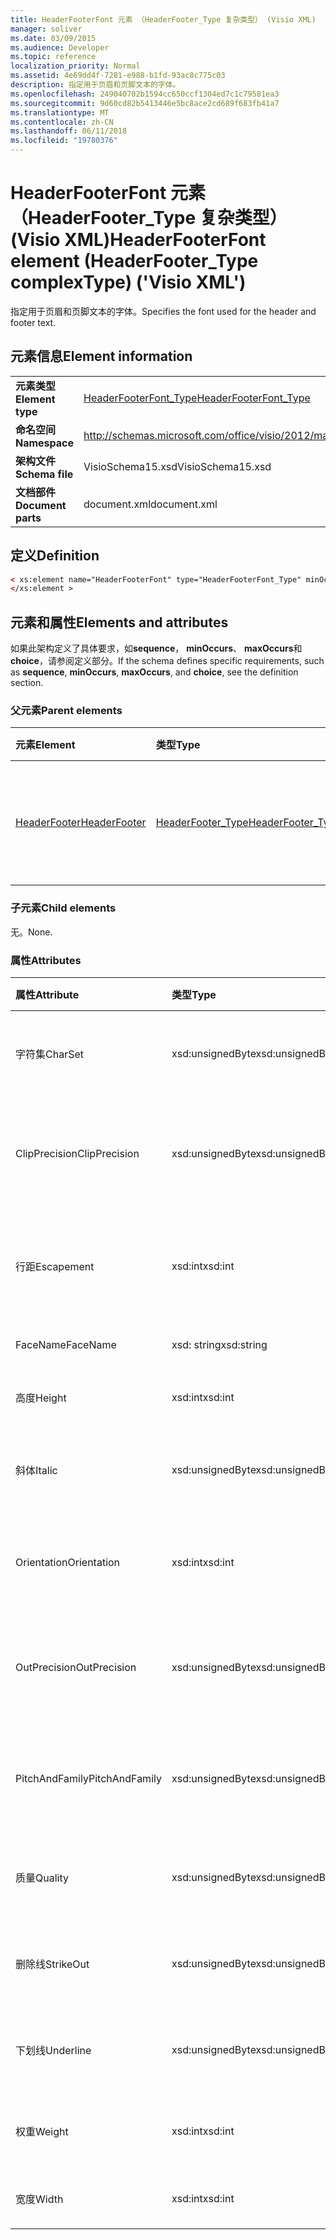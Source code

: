 ```yaml
---
title: HeaderFooterFont 元素 （HeaderFooter_Type 复杂类型） (Visio XML)
manager: soliver
ms.date: 03/09/2015
ms.audience: Developer
ms.topic: reference
localization_priority: Normal
ms.assetid: 4e69dd4f-7281-e988-b1fd-93ac8c775c03
description: 指定用于页眉和页脚文本的字体。
ms.openlocfilehash: 249040702b1594cc650ccf1304ed7c1c79581ea3
ms.sourcegitcommit: 9d60cd82b5413446e5bc8ace2cd689f683fb41a7
ms.translationtype: MT
ms.contentlocale: zh-CN
ms.lasthandoff: 06/11/2018
ms.locfileid: "19780376"
---
```

# <a name="headerfooterfont-element-headerfootertype-complextype-visio-xml"></a><span data-ttu-id="5fc33-103">HeaderFooterFont 元素 （HeaderFooter_Type 复杂类型） (Visio XML)</span><span class="sxs-lookup"><span data-stu-id="5fc33-103">HeaderFooterFont element (HeaderFooter_Type complexType) ('Visio XML')</span></span>

<span data-ttu-id="5fc33-104">指定用于页眉和页脚文本的字体。</span><span class="sxs-lookup"><span data-stu-id="5fc33-104">Specifies the font used for the header and footer text.</span></span>
  
## <a name="element-information"></a><span data-ttu-id="5fc33-105">元素信息</span><span class="sxs-lookup"><span data-stu-id="5fc33-105">Element information</span></span>

|||
|:-----|:-----|
|<span data-ttu-id="5fc33-106">**元素类型**</span><span class="sxs-lookup"><span data-stu-id="5fc33-106">**Element type**</span></span> <br/> |[<span data-ttu-id="5fc33-107">HeaderFooterFont_Type</span><span class="sxs-lookup"><span data-stu-id="5fc33-107">HeaderFooterFont_Type</span></span>](headerfooterfont_type-complextypevisio-xml.md) <br/> |
|<span data-ttu-id="5fc33-108">**命名空间**</span><span class="sxs-lookup"><span data-stu-id="5fc33-108">**Namespace**</span></span> <br/> |http://schemas.microsoft.com/office/visio/2012/main  <br/> |
|<span data-ttu-id="5fc33-109">**架构文件**</span><span class="sxs-lookup"><span data-stu-id="5fc33-109">**Schema file**</span></span> <br/> |<span data-ttu-id="5fc33-110">VisioSchema15.xsd</span><span class="sxs-lookup"><span data-stu-id="5fc33-110">VisioSchema15.xsd</span></span>  <br/> |
|<span data-ttu-id="5fc33-111">**文档部件**</span><span class="sxs-lookup"><span data-stu-id="5fc33-111">**Document parts**</span></span> <br/> |<span data-ttu-id="5fc33-112">document.xml</span><span class="sxs-lookup"><span data-stu-id="5fc33-112">document.xml</span></span>  <br/> |
   
## <a name="definition"></a><span data-ttu-id="5fc33-113">定义</span><span class="sxs-lookup"><span data-stu-id="5fc33-113">Definition</span></span>

```XML
< xs:element name="HeaderFooterFont" type="HeaderFooterFont_Type" minOccurs="0" maxOccurs="1" >
</xs:element >
```

## <a name="elements-and-attributes"></a><span data-ttu-id="5fc33-114">元素和属性</span><span class="sxs-lookup"><span data-stu-id="5fc33-114">Elements and attributes</span></span>

<span data-ttu-id="5fc33-115">如果此架构定义了具体要求，如**sequence**， **minOccurs**、 **maxOccurs**和**choice**，请参阅定义部分。</span><span class="sxs-lookup"><span data-stu-id="5fc33-115">If the schema defines specific requirements, such as **sequence**, **minOccurs**, **maxOccurs**, and **choice**, see the definition section.</span></span> 
  
### <a name="parent-elements"></a><span data-ttu-id="5fc33-116">父元素</span><span class="sxs-lookup"><span data-stu-id="5fc33-116">Parent elements</span></span>

|<span data-ttu-id="5fc33-117">**元素**</span><span class="sxs-lookup"><span data-stu-id="5fc33-117">**Element**</span></span>|<span data-ttu-id="5fc33-118">**类型**</span><span class="sxs-lookup"><span data-stu-id="5fc33-118">**Type**</span></span>|<span data-ttu-id="5fc33-119">**说明**</span><span class="sxs-lookup"><span data-stu-id="5fc33-119">**Description**</span></span>|
|:-----|:-----|:-----|
|[<span data-ttu-id="5fc33-120">HeaderFooter</span><span class="sxs-lookup"><span data-stu-id="5fc33-120">HeaderFooter</span></span>](headerfooter-element-visiodocument_type-complextypevisio-xml.md) <br/> |[<span data-ttu-id="5fc33-121">HeaderFooter_Type</span><span class="sxs-lookup"><span data-stu-id="5fc33-121">HeaderFooter_Type</span></span>](headerfooter_type-complextypevisio-xml.md) <br/> |<span data-ttu-id="5fc33-122">包含文档的页眉和页脚的元素。</span><span class="sxs-lookup"><span data-stu-id="5fc33-122">Contains elements for a document's header and footer.</span></span>  <br/> |
   
### <a name="child-elements"></a><span data-ttu-id="5fc33-123">子元素</span><span class="sxs-lookup"><span data-stu-id="5fc33-123">Child elements</span></span>

<span data-ttu-id="5fc33-124">无。</span><span class="sxs-lookup"><span data-stu-id="5fc33-124">None.</span></span>
  
### <a name="attributes"></a><span data-ttu-id="5fc33-125">属性</span><span class="sxs-lookup"><span data-stu-id="5fc33-125">Attributes</span></span>

|<span data-ttu-id="5fc33-126">**属性**</span><span class="sxs-lookup"><span data-stu-id="5fc33-126">**Attribute**</span></span>|<span data-ttu-id="5fc33-127">**类型**</span><span class="sxs-lookup"><span data-stu-id="5fc33-127">**Type**</span></span>|<span data-ttu-id="5fc33-128">**必需**</span><span class="sxs-lookup"><span data-stu-id="5fc33-128">**Required**</span></span>|<span data-ttu-id="5fc33-129">**说明**</span><span class="sxs-lookup"><span data-stu-id="5fc33-129">**Description**</span></span>|<span data-ttu-id="5fc33-130">**可能的值**</span><span class="sxs-lookup"><span data-stu-id="5fc33-130">**Possible values**</span></span>|
|:-----|:-----|:-----|:-----|:-----|
|<span data-ttu-id="5fc33-131">字符集</span><span class="sxs-lookup"><span data-stu-id="5fc33-131">CharSet</span></span>  <br/> |<span data-ttu-id="5fc33-132">xsd:unsignedByte</span><span class="sxs-lookup"><span data-stu-id="5fc33-132">xsd:unsignedByte</span></span>  <br/> |<span data-ttu-id="5fc33-133">可选</span><span class="sxs-lookup"><span data-stu-id="5fc33-133">optional</span></span>  <br/> |<span data-ttu-id="5fc33-134">指定字体的字符集。</span><span class="sxs-lookup"><span data-stu-id="5fc33-134">Specifies the character set of the font.</span></span> <span data-ttu-id="5fc33-135">等效于 GDI LOGFONTlfCharSet 域。</span><span class="sxs-lookup"><span data-stu-id="5fc33-135">Equivalent to the GDI LOGFONTlfCharSet field.</span></span>  <br/> |<span data-ttu-id="5fc33-136">Xsd:unsignedByte 类型的值。</span><span class="sxs-lookup"><span data-stu-id="5fc33-136">Values of the xsd:unsignedByte type.</span></span>  <br/> |
|<span data-ttu-id="5fc33-137">ClipPrecision</span><span class="sxs-lookup"><span data-stu-id="5fc33-137">ClipPrecision</span></span>  <br/> |<span data-ttu-id="5fc33-138">xsd:unsignedByte</span><span class="sxs-lookup"><span data-stu-id="5fc33-138">xsd:unsignedByte</span></span>  <br/> |<span data-ttu-id="5fc33-139">可选</span><span class="sxs-lookup"><span data-stu-id="5fc33-139">optional</span></span>  <br/> |<span data-ttu-id="5fc33-140">指定字体的剪辑精度。</span><span class="sxs-lookup"><span data-stu-id="5fc33-140">Specifies the clipping precision of the font.</span></span> <span data-ttu-id="5fc33-141">等效于 GDI LOGFONTlfClipPrecision 域。</span><span class="sxs-lookup"><span data-stu-id="5fc33-141">Equivalent to the GDI LOGFONTlfClipPrecision field.</span></span>  <br/> |<span data-ttu-id="5fc33-142">Xsd:unsignedByte 类型的值。</span><span class="sxs-lookup"><span data-stu-id="5fc33-142">Values of the xsd:unsignedByte type.</span></span>  <br/> |
|<span data-ttu-id="5fc33-143">行距</span><span class="sxs-lookup"><span data-stu-id="5fc33-143">Escapement</span></span>  <br/> |<span data-ttu-id="5fc33-144">xsd:int</span><span class="sxs-lookup"><span data-stu-id="5fc33-144">xsd:int</span></span>  <br/> |<span data-ttu-id="5fc33-145">可选</span><span class="sxs-lookup"><span data-stu-id="5fc33-145">optional</span></span>  <br/> |<span data-ttu-id="5fc33-146">指定字体的行距属性。</span><span class="sxs-lookup"><span data-stu-id="5fc33-146">Specifies the escapement attribute of the font.</span></span> <span data-ttu-id="5fc33-147">等效于 GDI LOGFONTlfEscapement 域。</span><span class="sxs-lookup"><span data-stu-id="5fc33-147">Equivalent to the GDI LOGFONTlfEscapement field.</span></span>  <br/> |<span data-ttu-id="5fc33-148">Xsd:int 类型的值。</span><span class="sxs-lookup"><span data-stu-id="5fc33-148">Values of the xsd:int type.</span></span>  <br/> |
|<span data-ttu-id="5fc33-149">FaceName</span><span class="sxs-lookup"><span data-stu-id="5fc33-149">FaceName</span></span>  <br/> |<span data-ttu-id="5fc33-150">xsd: string</span><span class="sxs-lookup"><span data-stu-id="5fc33-150">xsd:string</span></span>  <br/> |<span data-ttu-id="5fc33-151">可选</span><span class="sxs-lookup"><span data-stu-id="5fc33-151">optional</span></span>  <br/> |<span data-ttu-id="5fc33-152">包含有关字体的信息。</span><span class="sxs-lookup"><span data-stu-id="5fc33-152">Contains information about a font.</span></span>  <br/> |<span data-ttu-id="5fc33-153">Xsd: string 类型的值。</span><span class="sxs-lookup"><span data-stu-id="5fc33-153">Values of the xsd:string type.</span></span>  <br/> |
|<span data-ttu-id="5fc33-154">高度</span><span class="sxs-lookup"><span data-stu-id="5fc33-154">Height</span></span>  <br/> |<span data-ttu-id="5fc33-155">xsd:int</span><span class="sxs-lookup"><span data-stu-id="5fc33-155">xsd:int</span></span>  <br/> |<span data-ttu-id="5fc33-156">可选</span><span class="sxs-lookup"><span data-stu-id="5fc33-156">optional</span></span>  <br/> |<span data-ttu-id="5fc33-157">以绘图单位表示指定形状的高度。</span><span class="sxs-lookup"><span data-stu-id="5fc33-157">Specifies the height of the shape in drawing units.</span></span>  <br/> |<span data-ttu-id="5fc33-158">Xsd:int 类型的值。</span><span class="sxs-lookup"><span data-stu-id="5fc33-158">Values of the xsd:int type.</span></span>  <br/> |
|<span data-ttu-id="5fc33-159">斜体</span><span class="sxs-lookup"><span data-stu-id="5fc33-159">Italic</span></span>  <br/> |<span data-ttu-id="5fc33-160">xsd:unsignedByte</span><span class="sxs-lookup"><span data-stu-id="5fc33-160">xsd:unsignedByte</span></span>  <br/> |<span data-ttu-id="5fc33-161">可选</span><span class="sxs-lookup"><span data-stu-id="5fc33-161">optional</span></span>  <br/> |<span data-ttu-id="5fc33-162">指定字体是否为斜体。</span><span class="sxs-lookup"><span data-stu-id="5fc33-162">Specifies whether the font is italic.</span></span> <span data-ttu-id="5fc33-163">等效于 GDI LOGFONTlfItalic 域。</span><span class="sxs-lookup"><span data-stu-id="5fc33-163">Equivalent to the GDI LOGFONTlfItalic field.</span></span>  <br/> |<span data-ttu-id="5fc33-164">Xsd:unsignedByte 类型的值。</span><span class="sxs-lookup"><span data-stu-id="5fc33-164">Values of the xsd:unsignedByte type.</span></span>  <br/> |
|<span data-ttu-id="5fc33-165">Orientation</span><span class="sxs-lookup"><span data-stu-id="5fc33-165">Orientation</span></span>  <br/> |<span data-ttu-id="5fc33-166">xsd:int</span><span class="sxs-lookup"><span data-stu-id="5fc33-166">xsd:int</span></span>  <br/> |<span data-ttu-id="5fc33-167">可选</span><span class="sxs-lookup"><span data-stu-id="5fc33-167">optional</span></span>  <br/> |<span data-ttu-id="5fc33-168">指定字体的方向。</span><span class="sxs-lookup"><span data-stu-id="5fc33-168">Specifies the orientation of the font.</span></span> <span data-ttu-id="5fc33-169">等效于 GDI LOGFONTlfOrientation 域。</span><span class="sxs-lookup"><span data-stu-id="5fc33-169">Equivalent to the GDI LOGFONTlfOrientation field.</span></span>  <br/> |<span data-ttu-id="5fc33-170">Xsd:int 类型的值。</span><span class="sxs-lookup"><span data-stu-id="5fc33-170">Values of the xsd:int type.</span></span>  <br/> |
|<span data-ttu-id="5fc33-171">OutPrecision</span><span class="sxs-lookup"><span data-stu-id="5fc33-171">OutPrecision</span></span>  <br/> |<span data-ttu-id="5fc33-172">xsd:unsignedByte</span><span class="sxs-lookup"><span data-stu-id="5fc33-172">xsd:unsignedByte</span></span>  <br/> |<span data-ttu-id="5fc33-173">可选</span><span class="sxs-lookup"><span data-stu-id="5fc33-173">optional</span></span>  <br/> |<span data-ttu-id="5fc33-174">指定字体的输出精度属性。</span><span class="sxs-lookup"><span data-stu-id="5fc33-174">Specifies the output precision attribute of the font.</span></span> <span data-ttu-id="5fc33-175">等效于 GDI LOGFONTlfOutPrecision 域。</span><span class="sxs-lookup"><span data-stu-id="5fc33-175">Equivalent to the GDI LOGFONTlfOutPrecision field.</span></span>  <br/> |<span data-ttu-id="5fc33-176">Xsd:unsignedByte 类型的值。</span><span class="sxs-lookup"><span data-stu-id="5fc33-176">Values of the xsd:unsignedByte type.</span></span>  <br/> |
|<span data-ttu-id="5fc33-177">PitchAndFamily</span><span class="sxs-lookup"><span data-stu-id="5fc33-177">PitchAndFamily</span></span>  <br/> |<span data-ttu-id="5fc33-178">xsd:unsignedByte</span><span class="sxs-lookup"><span data-stu-id="5fc33-178">xsd:unsignedByte</span></span>  <br/> |<span data-ttu-id="5fc33-179">可选</span><span class="sxs-lookup"><span data-stu-id="5fc33-179">optional</span></span>  <br/> |<span data-ttu-id="5fc33-180">指定的间距和字体的系列。</span><span class="sxs-lookup"><span data-stu-id="5fc33-180">Specifies the pitch and family of the font.</span></span> <span data-ttu-id="5fc33-181">等效于 GDI LOGFONTlfPitchAndFamily 域。</span><span class="sxs-lookup"><span data-stu-id="5fc33-181">Equivalent to the GDI LOGFONTlfPitchAndFamily field.</span></span>  <br/> |<span data-ttu-id="5fc33-182">Xsd:unsignedByte 类型的值。</span><span class="sxs-lookup"><span data-stu-id="5fc33-182">Values of the xsd:unsignedByte type.</span></span>  <br/> |
|<span data-ttu-id="5fc33-183">质量</span><span class="sxs-lookup"><span data-stu-id="5fc33-183">Quality</span></span>  <br/> |<span data-ttu-id="5fc33-184">xsd:unsignedByte</span><span class="sxs-lookup"><span data-stu-id="5fc33-184">xsd:unsignedByte</span></span>  <br/> |<span data-ttu-id="5fc33-185">可选</span><span class="sxs-lookup"><span data-stu-id="5fc33-185">optional</span></span>  <br/> |<span data-ttu-id="5fc33-186">指定字体的输出质量。</span><span class="sxs-lookup"><span data-stu-id="5fc33-186">Specifies the output quality of the font.</span></span> <span data-ttu-id="5fc33-187">等效于 GDI LOGFONTlfQuality 域。</span><span class="sxs-lookup"><span data-stu-id="5fc33-187">Equivalent to the GDI LOGFONTlfQuality field.</span></span>  <br/> |<span data-ttu-id="5fc33-188">Xsd:unsignedByte 类型的值。</span><span class="sxs-lookup"><span data-stu-id="5fc33-188">Values of the xsd:unsignedByte type.</span></span>  <br/> |
|<span data-ttu-id="5fc33-189">删除线</span><span class="sxs-lookup"><span data-stu-id="5fc33-189">StrikeOut</span></span>  <br/> |<span data-ttu-id="5fc33-190">xsd:unsignedByte</span><span class="sxs-lookup"><span data-stu-id="5fc33-190">xsd:unsignedByte</span></span>  <br/> |<span data-ttu-id="5fc33-191">可选</span><span class="sxs-lookup"><span data-stu-id="5fc33-191">optional</span></span>  <br/> |<span data-ttu-id="5fc33-192">指定字体是否删除线字体。</span><span class="sxs-lookup"><span data-stu-id="5fc33-192">Specifies whether the font is a strikeout font.</span></span> <span data-ttu-id="5fc33-193">等效于 GDI LOGFONTlfStrikeOut 域。</span><span class="sxs-lookup"><span data-stu-id="5fc33-193">Equivalent to the GDI LOGFONTlfStrikeOut field.</span></span>  <br/> |<span data-ttu-id="5fc33-194">Xsd:unsignedByte 类型的值。</span><span class="sxs-lookup"><span data-stu-id="5fc33-194">Values of the xsd:unsignedByte type.</span></span>  <br/> |
|<span data-ttu-id="5fc33-195">下划线</span><span class="sxs-lookup"><span data-stu-id="5fc33-195">Underline</span></span>  <br/> |<span data-ttu-id="5fc33-196">xsd:unsignedByte</span><span class="sxs-lookup"><span data-stu-id="5fc33-196">xsd:unsignedByte</span></span>  <br/> |<span data-ttu-id="5fc33-197">可选</span><span class="sxs-lookup"><span data-stu-id="5fc33-197">optional</span></span>  <br/> |<span data-ttu-id="5fc33-198">指定字体是否加下划线。</span><span class="sxs-lookup"><span data-stu-id="5fc33-198">Specifies whether the font is underlined.</span></span> <span data-ttu-id="5fc33-199">等效于 GDI LOGFONTlfUnderline 域。</span><span class="sxs-lookup"><span data-stu-id="5fc33-199">Equivalent to the GDI LOGFONTlfUnderline field.</span></span>  <br/> |<span data-ttu-id="5fc33-200">Xsd:unsignedByte 类型的值。</span><span class="sxs-lookup"><span data-stu-id="5fc33-200">Values of the xsd:unsignedByte type.</span></span>  <br/> |
|<span data-ttu-id="5fc33-201">权重</span><span class="sxs-lookup"><span data-stu-id="5fc33-201">Weight</span></span>  <br/> |<span data-ttu-id="5fc33-202">xsd:int</span><span class="sxs-lookup"><span data-stu-id="5fc33-202">xsd:int</span></span>  <br/> |<span data-ttu-id="5fc33-203">可选</span><span class="sxs-lookup"><span data-stu-id="5fc33-203">optional</span></span>  <br/> |<span data-ttu-id="5fc33-204">指定字体的权重。</span><span class="sxs-lookup"><span data-stu-id="5fc33-204">Specifies the weight of the font.</span></span> <span data-ttu-id="5fc33-205">等效于 GDI LOGFONTlfWeight 域。</span><span class="sxs-lookup"><span data-stu-id="5fc33-205">Equivalent to the GDI LOGFONTlfWeight field.</span></span>  <br/> |<span data-ttu-id="5fc33-206">Xsd:int 类型的值。</span><span class="sxs-lookup"><span data-stu-id="5fc33-206">Values of the xsd:int type.</span></span>  <br/> |
|<span data-ttu-id="5fc33-207">宽度</span><span class="sxs-lookup"><span data-stu-id="5fc33-207">Width</span></span>  <br/> |<span data-ttu-id="5fc33-208">xsd:int</span><span class="sxs-lookup"><span data-stu-id="5fc33-208">xsd:int</span></span>  <br/> |<span data-ttu-id="5fc33-209">可选</span><span class="sxs-lookup"><span data-stu-id="5fc33-209">optional</span></span>  <br/> |<span data-ttu-id="5fc33-210">包含以绘图单位表示的关联形状的宽度。</span><span class="sxs-lookup"><span data-stu-id="5fc33-210">Contains the width of the associated shape in drawing units.</span></span>  <br/> |<span data-ttu-id="5fc33-211">Xsd:int 类型的值。</span><span class="sxs-lookup"><span data-stu-id="5fc33-211">Values of the xsd:int type.</span></span>  <br/> |
   

